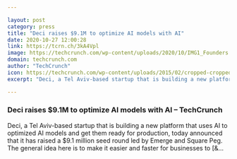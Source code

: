 ```yaml
---

layout: post
category: press
title: "Deci raises $9.1M to optimize AI models with AI"
date: 2020-10-27 12:00:28
link: https://tcrn.ch/3kA4Vpl
image: https://techcrunch.com/wp-content/uploads/2020/10/IMG1_Founders.jpg?w=764
domain: techcrunch.com
author: "TechCrunch"
icon: https://techcrunch.com/wp-content/uploads/2015/02/cropped-cropped-favicon-gradient.png?w=180
excerpt: "Deci, a Tel Aviv-based startup that is building a new platform that uses AI to optimized AI models and get them ready for production, today announced that it has raised a $9.1 million seed round led by Emerge and Square Peg. The general idea here is to make it easier and faster for businesses to [&amp;…"

---
```


### Deci raises $9.1M to optimize AI models with AI – TechCrunch

Deci, a Tel Aviv-based startup that is building a new platform that uses AI to optimized AI models and get them ready for production, today announced that it has raised a $9.1 million seed round led by Emerge and Square Peg. The general idea here is to make it easier and faster for businesses to [&amp;…